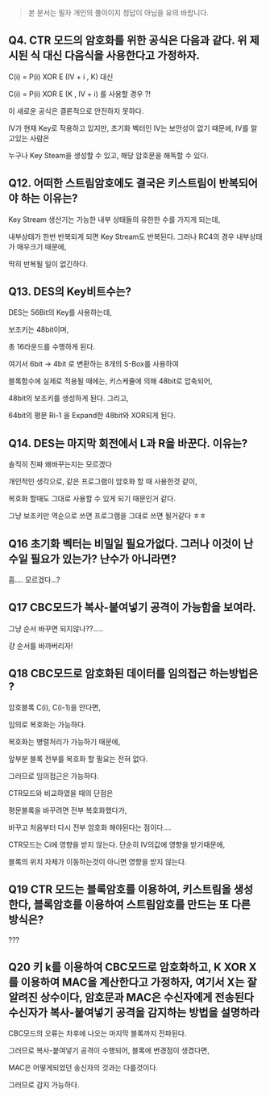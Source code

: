 > 본 문서는 필자 개인의 풀이이지 정답이 아님을 유의 바랍니다.

Q4.
CTR 모드의 암호화를 위한 공식은 다음과 같다.
위 제시된 식 대신 다음식을 사용한다고 가정하자.
---

C(i) = P(i) XOR E (IV + i , K)
대신

C(i) = P(i) XOR E (K , IV + i)
를 사용할 경우 ?!

이 새로운 공식은 결론적으로 안전하지 못하다.

IV가 현재 Key로 작용하고 있지만, 초기화 벡터인 IV는 보안성이 없기 때문에, IV를 알고있는 사람은 

누구나 Key Steam을 생성할 수 있고, 해당 암호문을 해독할 수 있다.


Q12.
어떠한 스트림암호에도 결국은 키스트림이 반복되어야 하는 이유는?
---

Key Stream 생산기는 가능한 내부 상태들의 유한한 수를 가지게 되는데,

내부상태가 한번 반복되게 되면 Key Stream도 반복된다. 그러나 RC4의 경우 내부상태가 매우크기 때문에,

딱히 반복될 일이 없긴하다.

Q13.
DES의 Key비트수는?
---

DES는 56Bit의 Key를 사용하는데,

보조키는 48bit이며,

총 16라운드를 수행하게 된다.

여기서 6bit -> 4bit 로 변환하는 8개의 S-Box를 사용하여 

블록함수에 실제로 적용될 때에는, 키스케쥴에 의해 48bit로 압축되어, 

48bit의 보조키를 생성하게 된다. 그리고,

64bit의 평문 Ri-1 을 Expand한 48bit와 XOR되게 된다.


Q14.
DES는 마지막 회전에서 L과 R을 바꾼다. 이유는?
---

솔직히 진짜 왜바꾸는지는 모르겠다

개인적인 생각으로, 같은 프로그램이 암호화 할 때 사용한것 같이, 

복호화 할때도 그대로 사용할 수 있게 되기 때문인거 같다.

그냥 보조키만 역순으로 쓰면 프로그램을 그대로 쓰면 될거같다 ㅎㅎ


Q16
초기화 벡터는 비밀일 필요가없다. 그러나 이것이 난수일 필요가 있는가? 난수가 아니라면?
---

흠.... 모르겠다...?


Q17
CBC모드가 복사-붙여넣기 공격이 가능함을 보여라.
---
그냥 순서 바꾸면 되지않나??.....

걍 순서를 바까버리자!

Q18
CBC모드로 암호화된 데이터를 임의접근 하는방법은 ?
---
암호블록 C(i), C(i-1)을 안다면, 

임의로 복호화는 가능하다.

복호화는 병렬처리가 가능하기 때문에, 

앞부분 블록 전부를 복호화 할 필요는 전혀 없다.

그러므로 임의접근은 가능하다.

CTR모드와 비교하였을 때의 단점은

평문블록을 바꾸려면 전부 복호화했다가,

바꾸고 처음부터 다시 전부 암호화 해야된다는 점이다....

CTR모드는 Ci에 영향을 받지 않는다. 단순히 IV의값에 영향을 받기때문에,

블록의 위치 자체가 이동하는것이 아니면 영향을 받지 않는다.


Q19
CTR 모드는 블록암호를 이용하여, 키스트림을 생성한다, 블록암호를 이용하여 스트림암호를 만드는 또 다른 방식은?
---

???

Q20
키 k를 이용하여 CBC모드로 암호화하고,
K XOR X 를 이용하여 MAC을 계산한다고 가정하자, 여기서 X는 잘알려진 상수이다, 암호문과 MAC은 수신자에게 전송된다
수신자가 복사-붙여넣기 공격을 감지하는 방법을 설명하라
---

CBC모드의 오류는 차후에 나오는 마지막 블록까지 전파된다.

그러므로 복사-붙여넣기 공격이 수행되어, 블록에 변경점이 생겼다면,

MAC은 어떻게되었던 송신자의 것과는 다를것이다.

그러므로 감지 가능하다.

